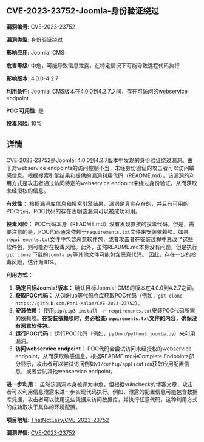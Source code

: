 ## CVE-2023-23752-Joomla-身份验证绕过

**漏洞编号:** CVE-2023-23752

**漏洞类型:** 身份验证绕过

**影响应用:** Joomla! CMS

**危害等级:** 中危，可能导致信息泄露，在特定情况下可能导致远程代码执行

**影响版本:** 4.0.0-4.2.7

**利用条件:** Joomla! CMS版本在4.0.0到4.2.7之间，存在可访问的webservice endpoint

**POC 可用性:** 是

**投毒风险:** 10%

## 详情

CVE-2023-23752是Joomla! 4.0.0到4.2.7版本中发现的身份验证绕过漏洞。由于对webservice endpoints的访问控制不当，未经身份验证的攻击者可以访问敏感信息。根据搜索引擎结果和提供的漏洞利用代码（README.md），该漏洞的利用方式是攻击者通过访问特定的webservice endpoint来绕过身份验证，从而获取未经授权的信息。

**有效性：**
根据漏洞库信息和搜索引擎结果，漏洞是真实存在的，并且有可用的POC代码。POC代码的存在表明该漏洞可以被成功利用。

**投毒风险：**
POC代码本身（README.md）没有发现直接的投毒代码。但是，需要注意的是，POC代码通常依赖于`requirements.txt`文件来安装依赖项。如果`requirements.txt`文件中包含恶意软件包，或者攻击者在安装过程中篡改了这些软件包，则可能存在投毒风险。此外，虽然README.md本身没有问题，但是执行`git clone` 下载的`joomla.py`等其他文件可能包含恶意代码。 因此，存在一定的投毒风险，估计为10%。

**利用方式：**
1.  **确定目标Joomla!版本：** 确认目标Joomla! CMS的版本在4.0.0到4.2.7之间。
2.  **获取POC代码：** 从GitHub等代码仓库获取POC代码（例如，`git clone https://github.com/Pari-Malam/CVE-2023-23752`）。
3.  **安装依赖：** 使用`pip/pip3 install -r requirements.txt`安装POC代码所需的依赖项。**在安装依赖项时，务必检查`requirements.txt`文件的内容，确保没有恶意软件包。**
4.  **运行POC代码：** 运行POC代码（例如，`python/python3 joomla.py`）来利用漏洞。
5.  **访问webservice endpoint：** POC代码会尝试访问未经授权的webservice endpoint，从而获取敏感信息。根据README.md中Complete Endpoints部分显示，攻击者可以尝试访问例如`v1/config/application`获取应用配置信息，或者尝试其他webservice endpoint。

**进一步利用：**
虽然该漏洞本身被评为中危，但根据vulncheck的博客文章，攻击者可以利用信息泄露来进一步实现代码执行。例如，泄露的配置信息可能包含数据库凭据，攻击者可以使用这些凭据来访问数据库，并执行任意代码。这种利用方式的成功取决于具体的环境配置。


**项目地址:** [ThatNotEasy/CVE-2023-23752](https://github.com/ThatNotEasy/CVE-2023-23752)

**漏洞详情:** [CVE-2023-23752](https://nvd.nist.gov/vuln/detail/CVE-2023-23752)